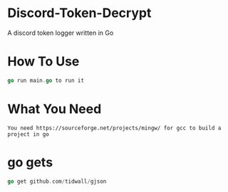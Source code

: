 # Discord-Token-Decrypt
A discord token logger written in Go

# How To Use
```go
go run main.go to run it
```

# What You Need
```
You need https://sourceforge.net/projects/mingw/ for gcc to build a project in go
```

# go gets
```go
go get github.com/tidwall/gjson
```
